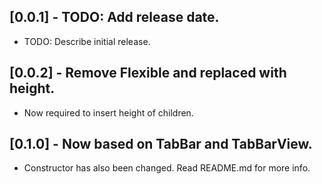 ## [0.0.1] - TODO: Add release date.

* TODO: Describe initial release.

## [0.0.2] - Remove Flexible and replaced with height.

* Now required to insert height of children.

## [0.1.0] - Now based on TabBar and TabBarView.

* Constructor has also been changed. Read README.md for more info.
